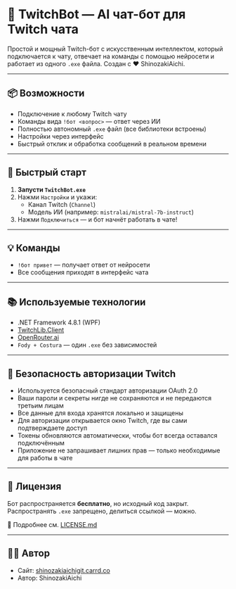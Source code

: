 # 🤖 TwitchBot — AI чат-бот для Twitch чата

Простой и мощный Twitch-бот с искусственным интеллектом, который подключается к чату, отвечает на команды с помощью нейросети и работает из одного `.exe` файла. Создан с ❤️ ShinozakiAichi.

---

## 📦 Возможности

- Подключение к любому Twitch чату
- Команды вида `!бот <вопрос>` — ответ через ИИ
- Полностью автономный `.exe` файл (все библиотеки встроены)
- Настройки через интерфейс
- Быстрый отклик и обработка сообщений в реальном времени

---

## 🚀 Быстрый старт

1. **Запусти `TwitchBot.exe`**
2. Нажми `Настройки` и укажи:
   - Канал Twitch (`Channel`)
   - Модель ИИ (например: `mistralai/mistral-7b-instruct`)
3. Нажми `Подключиться` — и бот начнёт работать в чате!

---

## 💡 Команды

- `!бот привет` — получает ответ от нейросети
- Все сообщения приходят в интерфейс чата

---

## 📚 Используемые технологии

- .NET Framework 4.8.1 (WPF)
- [TwitchLib.Client](https://github.com/TwitchLib/TwitchLib.Client)
- [OpenRouter.ai](https://openrouter.ai/)
- `Fody + Costura` — один `.exe` без зависимостей

---

## 🔐 Безопасность авторизации Twitch

- Используется безопасный стандарт авторизации OAuth 2.0  
- Ваши пароли и секреты нигде не сохраняются и не передаются третьим лицам  
- Все данные для входа хранятся локально и защищены  
- Для авторизации открывается окно Twitch, где вы сами подтверждаете доступ  
- Токены обновляются автоматически, чтобы бот всегда оставался подключённым  
- Приложение не запрашивает лишних прав — только необходимые для работы в чате  

---

## 📄 Лицензия

Бот распространяется **бесплатно**, но исходный код закрыт.  
Распространять `.exe` запрещено, делиться ссылкой — можно.

📖 Подробнее см. [LICENSE.md](LICENSE.md)

---

## 🧑‍💻 Автор

- Сайт: [shinozakiaichigit.carrd.co](https://shinozakiaichigit.carrd.co)
- Автор: ShinozakiAichi
